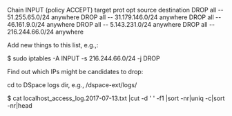 Chain INPUT (policy ACCEPT)
target     prot opt source               destination
DROP       all  --  51.255.65.0/24       anywhere
DROP       all  --  31.179.146.0/24      anywhere
DROP       all  --  46.161.9.0/24        anywhere
DROP       all  --  5.143.231.0/24       anywhere
DROP       all  --  216.244.66.0/24      anywhere

Add new things to this list, e.g.,:

$ sudo iptables -A INPUT -s 216.244.66.0/24 -j DROP

Find out which IPs might be candidates to drop:

cd to DSpace logs dir, e.g., /dspace-ext/logs/

$ cat localhost_access_log.2017-07-13.txt |cut -d ' ' -f1 |sort -nr|uniq -c|sort -nr|head
